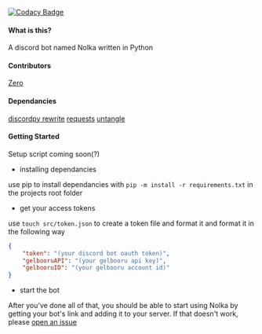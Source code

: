 [![Codacy Badge](https://api.codacy.com/project/badge/Grade/8ae88459351e4f31ada0174126a72b48)](https://www.codacy.com/app/basswaver/Nolka?utm_source=github.com&amp;utm_medium=referral&amp;utm_content=basswaver/Nolka&amp;utm_campaign=Badge_Grade)

#### What is this?

A discord bot named Nolka written in Python

#### Contributors
[Zero](github.com/basswaver)

#### Dependancies

[discordpy rewrite](https://github.com/Rapptz/discord.py/tree/rewrite)
[requests](https://pypi.org/project/requests2/)
[untangle](https://pypi.org/project/untangle/)

#### Getting Started

Setup script coming soon(?)

- installing dependancies

use pip to install dependancies with `pip -m install -r requirements.txt` in the projects root folder

- get your access tokens

use `touch src/token.json` to create a token file and format it and format it in the following way
```json
{
    "token": "(your discord bot oauth token)",
    "gelbooruAPI": "(your gelbooru api key)",
    "gelbooruID": "(your gelbooru account id)"
}
```

- start the bot

After you've done all of that, you should be able to start using Nolka by getting your bot's link and adding it to your server. If that doesn't work, please [open an issue](https://github.com/basswaver/Nolka/issues/new)
